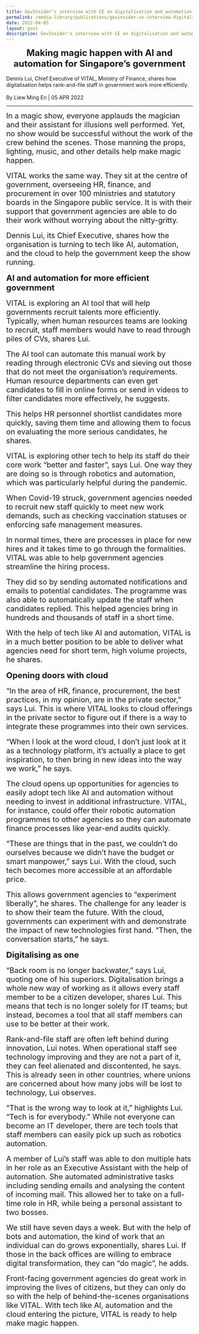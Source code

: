 ```yaml
---
title: GovInsider's interview with CE on digitalisation and automation
permalink: /media-library/publications/govinsider-ce-interview-digitalisation-automation
date: 2022-04-05
layout: post
description: GovInsider's interview with CE on digitalisation and automation
---
```

<div style="font-size: 24px;text-align:center;"><b>Making magic happen with AI and automation for Singapore’s government</b></div>
<div>&nbsp;&nbsp;</div>
<div>
Dennis Lui, Chief Executive of VITAL, Ministry of Finance, shares how digitalisation helps rank-and-file staff in government work more efficiently.
<br><br>
By Liew Ming En | 05 APR 2022</div>
<hr>
<div style="font-size: 20px;">
In a magic show, everyone applauds the magician and their assistant for illusions well performed. Yet, no show would be successful without the work of the crew behind the scenes. Those manning the props, lighting, music, and other details help make magic happen.
</div>
<div>&nbsp;&nbsp;</div>
<div style="font-size: 20px;">
VITAL works the same way. They sit at the centre of government, overseeing HR, finance, and procurement in over 100 ministries and statutory boards in the Singapore public service. It is with their support that government agencies are able to do their work without worrying about the nitty-gritty.
</div>
<div>&nbsp;&nbsp;</div>
<div style="font-size: 20px;">
Dennis Lui, its Chief Executive, shares how the organisation is turning to tech like AI, automation, and the cloud to help the government keep the show running.
</div>
<div>&nbsp;&nbsp;</div>
<div style="font-size: 22px;">
<b>AI and automation for more efficient government</b>
</div>
<div>&nbsp;&nbsp;</div>
<div style="font-size: 20px;">
VITAL is exploring an AI tool that will help governments recruit talents more efficiently. Typically, when human resources teams are looking to recruit, staff members would have to read through piles of CVs, shares Lui.
</div>
<div>&nbsp;&nbsp;</div>
<div style="font-size: 20px;">
The AI tool can automate this manual work by reading through electronic CVs and sieving out those that do not meet the organisation’s requirements. Human resource departments can even get candidates to fill in online forms or send in videos to filter candidates more effectively, he suggests.
</div>
<div>&nbsp;&nbsp;</div>
<div style="font-size: 20px;">
This helps HR personnel shortlist candidates more quickly, saving them time and allowing them to focus on evaluating the more serious candidates, he shares.
</div>
<div>&nbsp;&nbsp;</div>
<div style="font-size: 20px;">
VITAL is exploring other tech to help its staff do their core work “better and faster”, says Lui. One way they are doing so is through robotics and automation, which was particularly helpful during the pandemic.
</div>
<div>&nbsp;&nbsp;</div>
<div style="font-size: 20px;">
When Covid-19 struck, government agencies needed to recruit new staff quickly to meet new work demands, such as checking vaccination statuses or enforcing safe management measures.
</div>
<div>&nbsp;&nbsp;</div>
<div style="font-size: 20px;">
In normal times, there are processes in place for new hires and it takes time to go through the formalities. VITAL was able to help government agencies streamline the hiring process.
</div>
<div>&nbsp;&nbsp;</div>
<div style="font-size: 20px;">
They did so by sending automated notifications and emails to potential candidates. The programme was also able to automatically update the staff when candidates replied. This helped agencies bring in hundreds and thousands of staff in a short time.
</div>
<div>&nbsp;&nbsp;</div>
<div style="font-size: 20px;">
With the help of tech like AI and automation, VITAL is in a much better position to be able to deliver what agencies need for short term, high volume projects, he shares.
</div>
<div>&nbsp;&nbsp;</div>
<div style="font-size: 22px;">
<b>Opening doors with cloud</b>
</div>
<div>&nbsp;&nbsp;</div>
<div style="font-size: 20px;">
“In the area of HR, finance, procurement, the best practices, in my opinion, are in the private sector,” says Lui. This is where VITAL looks to cloud offerings in the private sector to figure out if there is a way to integrate these programmes into their own services.
</div>
<div>&nbsp;&nbsp;</div>
<div style="font-size: 20px;">
“When I look at the word cloud, I don’t just look at it as a technology platform, it’s actually a place to get inspiration, to then bring in new ideas into the way we work,” he says.
</div>
<div>&nbsp;&nbsp;</div>
<div style="font-size: 20px;">
The cloud opens up opportunities for agencies to easily adopt tech like AI and automation without needing to invest in additional infrastructure. VITAL, for instance, could offer their robotic automation programmes to other agencies so they can automate finance processes like year-end audits quickly.
</div>
<div>&nbsp;&nbsp;</div>
<div style="font-size: 20px;">
“These are things that in the past, we couldn’t do ourselves because we didn’t have the budget or smart manpower,” says Lui. With the cloud, such tech becomes more accessible at an affordable price.
</div>
<div>&nbsp;&nbsp;</div>
<div style="font-size: 20px;">
This allows government agencies to “experiment liberally”, he shares. The challenge for any leader is to show their team the future. With the cloud, governments can experiment with and demonstrate the impact of new technologies first hand. “Then, the conversation starts,” he says.
</div>
<div>&nbsp;&nbsp;</div>
<div style="font-size: 22px;">
<b>Digitalising as one</b>
</div>
<div>&nbsp;&nbsp;</div>
<div style="font-size: 20px;">
“Back room is no longer backwater,” says Lui, quoting one of his superiors. Digitalisation brings a whole new way of working as it allows every staff member to be a citizen developer, shares Lui. This means that tech is no longer solely for IT teams; but instead, becomes a tool that all staff members can use to be better at their work.
</div>
<div>&nbsp;&nbsp;</div>
<div style="font-size: 20px;">
Rank-and-file staff are often left behind during innovation, Lui notes. When operational staff see technology improving and they are not a part of it, they can feel alienated and discontented, he says. This is already seen in other countries, where unions are concerned about how many jobs will be lost to technology, Lui observes.
</div>
<div>&nbsp;&nbsp;</div>
<div style="font-size: 20px;">
“That is the wrong way to look at it,” highlights Lui. “Tech is for everybody.” While not everyone can become an IT developer, there are tech tools that staff members can easily pick up such as robotics automation.
</div>
<div>&nbsp;&nbsp;</div>
<div style="font-size: 20px;">
A member of Lui’s staff was able to don multiple hats in her role as an Executive Assistant with the help of automation. She automated administrative tasks including sending emails and analysing the content of incoming mail. This allowed her to take on a full-time role in HR, while being a personal assistant to two bosses.
</div>
<div>&nbsp;&nbsp;</div>
<div style="font-size: 20px;">
We still have seven days a week. But with the help of bots and automation, the kind of work that an individual can do grows exponentially, shares Lui. If those in the back offices are willing to embrace digital transformation, they can “do magic”, he adds.
</div>
<div>&nbsp;&nbsp;</div>
<div style="font-size: 20px;">
Front-facing government agencies do great work in improving the lives of citizens, but they can only do so with the help of behind-the-scenes organisations like VITAL. With tech like AI, automation and the cloud entering the picture, VITAL is ready to help make magic happen.
</div>